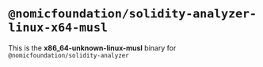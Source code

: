 # `@nomicfoundation/solidity-analyzer-linux-x64-musl`

This is the **x86_64-unknown-linux-musl** binary for `@nomicfoundation/solidity-analyzer`
